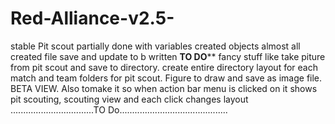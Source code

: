 # Red-Alliance-v2.5-
stable
Pit scout partially done with variables created objects   almost all created file save and update to b written 
************************************TO DO**************************************
fancy stuff like take piture from pit scout and save to directory. create entire directory layout for each match and 
team folders for pit scout. Figure to draw and save as image file.
BETA VIEW. Also tomake it so when action bar menu is clicked on it shows pit scouting, scouting view and each click changes
layout
.................................TO Do...........................................
